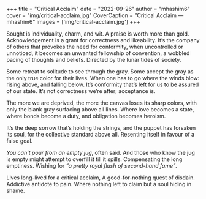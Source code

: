 +++
title = "Critical Acclaim"
date = "2022-09-26"
author = "mhashim6"
cover = "img/critical-acclaim.jpg"
CoverCaption = "Critical Acclaim — mhashim6"
images = ['img/critical-acclaim.jpg']
+++

Sought is individuality, charm, and wit. A praise is worth more than gold. Acknowledgement is a grant for correctness and likeability. It’s the company of others that provokes the need for conformity, when uncontrolled or unnoticed, it becomes an unwanted fellowship of convention, a wobbled pacing of thoughts and beliefs. Directed by the lunar tides of society.

Some retreat to solitude to see through the gray. Some accept the gray as the only true color for their lives. When one has to go where the winds blow: rising above, and falling below. It’s conformity that’s left for us to be assured of our state. It’s not correctness we’re after; acceptance is. 

The more we are deprived, the more the canvas loses its sharp colors, with only the blank gray surfacing above all lines. Where love becomes a state, where bonds become a duty, and obligation becomes heroism. 

It’s the deep sorrow that’s holding the strings, and the puppet has forsaken its soul, for the collective standard above all. Resenting itself in favour of a false goal.

_You can’t pour from an empty jug_, often said. And those who know the jug is empty might attempt to overfill it till it spills. Compensating the long emptiness. Wishing for _“a pretty royal flush of second-hand fame”_. 

Lives long-lived for a critical acclaim, A good-for-nothing quest of disdain. Addictive antidote to pain. Where nothing left to claim but a soul hiding in shame.

